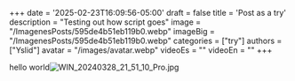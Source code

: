 +++
date = '2025-02-23T16:09:56-05:00'
draft = false
title = 'Post as a try'
description = "Testing out how script goes"
image = "/ImagenesPosts/595de4b51eb119b0.webp"
imageBig = "/ImagenesPosts/595de4b51eb119b0.webp"
categories = ["try"]
authors = ["Yslid"]
avatar = "/images/avatar.webp"
videoEs = ""
videoEn = ""
+++

hello world![WIN_20240328_21_51_10_Pro.jpg](/ImagenesPosts/WIN_20240328_21_51_10_Pro.jpg)